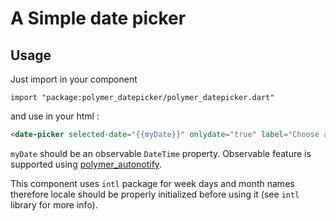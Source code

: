 #  A Simple date picker

## Usage

Just import in your component

    import "package:polymer_datepicker/polymer_datepicker.dart"

and use in your html :

```HTML
<date-picker selected-date="{{myDate}}" onlydate="true" label="Choose a date" on-selectdate="{{dateSelected}}"></date-picker>
```

``myDate`` should be an observable ``DateTime`` property. Observable feature is supported using [polymer_autonotify](https://pub.dartlang.org/packages/polymer_autonotify). 

This component uses ``intl`` package for week days and month names therefore locale should be properly initialized before using it (see ``intl`` library for more info).


